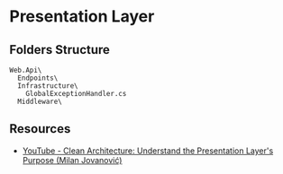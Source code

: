 # Presentation Layer
## Folders Structure
```
Web.Api\
  Endpoints\
  Infrastructure\
    GlobalExceptionHandler.cs
  Middleware\
```
## Resources
* [YouTube - Clean Architecture: Understand the Presentation Layer's Purpose (Milan Jovanović)](https://www.youtube.com/watch?v=trW-v4Gb0l0)
